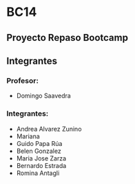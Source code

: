 # BC14

## Proyecto Repaso Bootcamp

## Integrantes

### Profesor:
- Domingo Saavedra

### Integrantes:
- Andrea Alvarez Zunino
- Mariana
- Guido Papa Rúa
- Belen Gonzalez 
- Maria Jose Zarza
- Bernardo Estrada
- Romina Antagli
